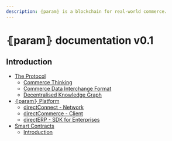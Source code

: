 ```yaml
---
description: ⦃param⦄ is a blockchain for real-world commerce.
---
```


# ⦃param⦄ documentation v0.1

## Introduction

* [The Protocol]()
  * [Commerce Thinking]()
  * [Commerce Data Interchange Format](the-protocol/commerce-data-interchange-format.md)
  * [Decentralised Knowledge Graph](the-protocol/decentralised-knowledge-graph.md)
* [⦃param⦄ Platform](param-platform/directconnect-network.md)
  * [directConnect - Network](param-platform/directconnect-network.md) 
  * [directCommerce - Client](param-platform/directcommerce-client.md)
  * [directERP - SDK for Enterprises](param-platform/directerp-sdk-for-enterprises.md)
* [Smart Contracts](developer-resources/introduction.md)
  * [Introduction](developer-resources/introduction.md)





